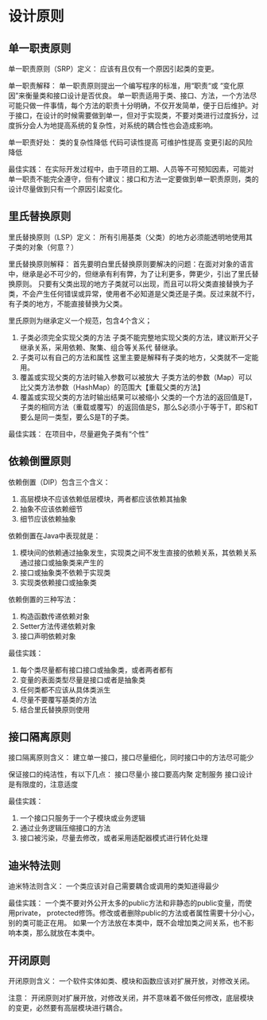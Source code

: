 # 设计原则

## 单一职责原则
单一职责原则（SRP）定义：
应该有且仅有一个原因引起类的变更。

单一职责解释：
单一职责原则提出一个编写程序的标准，用“职责“或 “变化原因”来衡量类和接口设计是否优良。 单一职责适用于类、接口、方法，一个方法尽可能只做一件事情，每个方法的职责十分明确，不仅开发简单，便于日后维护。对于接口，在设计的时候需要做到单一，但对于实现类，不要对类进行过度拆分，过度拆分会人为地提高系统的复杂性，对系统的耦合性也会造成影响。

单一职责好处：
类的复杂性降低
代码可读性提高
可维护性提高
变更引起的风险降低

最佳实践：
在实际开发过程中，由于项目的工期、人员等不可预知因素，可能对单一职责不能完全遵守，但有个建议：接口和方法一定要做到单一职责原则，类的设计尽量做到只有一个原因引起变化。

## 里氏替换原则
里氏替换原则（LSP）定义：
所有引用基类（父类）的地方必须能透明地使用其子类的对象（何意？）

里氏替换原则解释：
首先要明白里氏替换原则要解决的问题：在面对对象的语言中，继承是必不可少的，但继承有利有弊，为了让利更多，弊更少，引出了里氏替换原则。
只要有父类出现的地方子类就可以出现，而且可以将父类直接替换为子类，不会产生任何错误或异常，使用者不必知道是父类还是子类。反过来就不行，有子类的地方，不能直接替换为父类。

里氏原则为继承定义一个规范，包含4个含义；
1. 子类必须完全实现父类的方法
      子类不能完整地实现父类的方法，建议断开父子继承关系，采用依赖、聚集、组合等关系代
      替继承。
2. 子类可以有自己的方法和属性
      这里主要是解释有子类的地方，父类就不一定能用。
3. 覆盖或实现父类的方法时输入参数可以被放大
      子类方法的参数（Map）可以比父类方法参数（HashMap）的范围大【重载父类的方法】
4. 覆盖或实现父类的方法时输出结果可以被缩小
      父类的一个方法的返回值是T，子类的相同方法（重载或覆写）的返回值是S，那么S必须小于等于T，即S和T要么是同一类型，要么S是T的子类。

最佳实践：
在项目中，尽量避免子类有“个性”

## 依赖倒置原则
依赖倒置（DIP）包含三个含义：
1. 高层模块不应该依赖低层模块，两者都应该依赖其抽象
2. 抽象不应该依赖细节
3. 细节应该依赖抽象

依赖倒置在Java中表现就是：
1. 模块间的依赖通过抽象发生，实现类之间不发生直接的依赖关系，其依赖关系通过接口或抽象类来产生的
2. 接口或抽象类不依赖于实现类
3. 实现类依赖接口或抽象类

依赖倒置的三种写法：
1. 构造函数传递依赖对象
2. Setter方法传递依赖对象
3. 接口声明依赖对象

最佳实践：
1. 每个类尽量都有接口接口或抽象类，或者两者都有
2. 变量的表面类型尽量是接口或者是抽象类
3. 任何类都不应该从具体类派生
4. 尽量不要覆写基类的方法
5. 结合里氏替换原则使用

## 接口隔离原则
接口隔离原则含义：
建立单一接口，接口尽量细化，同时接口中的方法尽可能少

保证接口的纯洁性，有以下几点：
接口尽量小
接口要高内聚
定制服务
接口设计是有限度的，注意适度

最佳实践：
1. 一个接口只服务于一个子模块或业务逻辑
2. 通过业务逻辑压缩接口的方法
3. 接口被污染，尽量去修改，或者采用适配器模式进行转化处理

## 迪米特法则
迪米特法则含义：
一个类应该对自己需要耦合或调用的类知道得最少

最佳实践：
一个类不要对外公开太多的public方法和非静态的public变量，而使用private， protected修饰。修改或者删除public的方法或者属性需要十分小心，别的类可能正在用。
如果一个方法放在本类中，既不会增加类之间关系，也不影响本类，那么就放在本类中。

## 开闭原则
开闭原则含义：
一个软件实体如类、模块和函数应该对扩展开放，对修改关闭。

注意：
开闭原则对扩展开放，对修改关闭，并不意味着不做任何修改，底层模块的变更，必然要有高层模块进行耦合。
